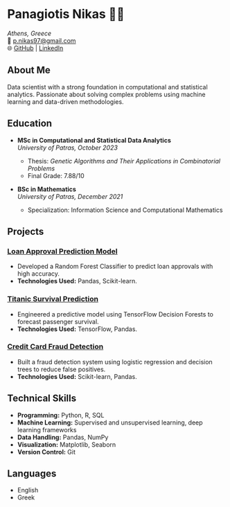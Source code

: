 # Panagiotis Nikas 👨‍💻
*Athens, Greece*  
📧 [p.nikas97@gmail.com](mailto:p.nikas97@gmail.com)  
🌐 [GitHub](https://github.com/P-Nikas) | [LinkedIn](https://www.linkedin.com/in/panagiotis-nikas-9b2aa132b/)


## About Me
Data scientist with a strong foundation in computational and statistical analytics. Passionate about solving complex problems using machine learning and data-driven methodologies.


## Education
- **MSc in Computational and Statistical Data Analytics**  
  *University of Patras, October 2023*  
  - Thesis: *Genetic Algorithms and Their Applications in Combinatorial Problems*  
  - Final Grade: 7.88/10

- **BSc in Mathematics**  
  *University of Patras, December 2021*  
  - Specialization: Information Science and Computational Mathematics


## Projects

### [Loan Approval Prediction Model](https://github.com/P-Nikas/ML-Projects/tree/main/Loan%20Approval%20Prediction%20Model)
- Developed a Random Forest Classifier to predict loan approvals with high accuracy.
- **Technologies Used:** Pandas, Scikit-learn.

### [Titanic Survival Prediction](https://github.com/P-Nikas/ML-Projects/tree/main/Titanic%20Survival%20Prediction%20Model)
- Engineered a predictive model using TensorFlow Decision Forests to forecast passenger survival.
- **Technologies Used:** TensorFlow, Pandas.

### [Credit Card Fraud Detection](https://github.com/P-Nikas/ML-Projects/tree/main/Credit%20Card%20Fraud%20Detection%20System)
- Built a fraud detection system using logistic regression and decision trees to reduce false positives.
- **Technologies Used:** Scikit-learn, Pandas.


## Technical Skills
- **Programming:** Python, R, SQL
- **Machine Learning:** Supervised and unsupervised learning, deep learning frameworks
- **Data Handling:** Pandas, NumPy
- **Visualization:** Matplotlib, Seaborn
- **Version Control:** Git


## Languages
- English  
- Greek  
